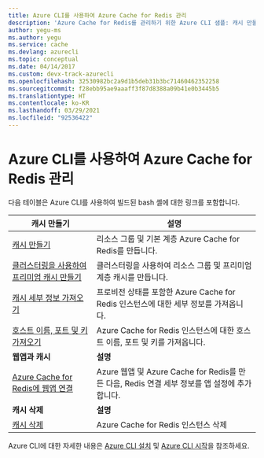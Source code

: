 ```yaml
---
title: Azure CLI를 사용하여 Azure Cache for Redis 관리
description: 'Azure Cache for Redis를 관리하기 위한 Azure CLI 샘플: 캐시 만들기, 캐시 삭제, 캐시 세부 정보, 호스트 이름, 포트 및 키 가져오기, 웹 앱 연결'
author: yegu-ms
ms.author: yegu
ms.service: cache
ms.devlang: azurecli
ms.topic: conceptual
ms.date: 04/14/2017
ms.custom: devx-track-azurecli
ms.openlocfilehash: 32530982bc2a9d1b5deb31b3bc71460462352258
ms.sourcegitcommit: f28ebb95ae9aaaff3f87d8388a09b41e0b3445b5
ms.translationtype: HT
ms.contentlocale: ko-KR
ms.lasthandoff: 03/29/2021
ms.locfileid: "92536422"
---
```

# <a name="manage-azure-cache-for-redis-with-azure-cli"></a>Azure CLI를 사용하여 Azure Cache for Redis 관리

다음 테이블은 Azure CLI를 사용하여 빌드된 bash 셸에 대한 링크를 포함합니다.

| 캐시 만들기 | 설명 |
| ------------ | ----------- |
| [캐시 만들기](./scripts/create-cache.md) | 리소스 그룹 및 기본 계층 Azure Cache for Redis를 만듭니다. |
| [클러스터링을 사용하여 프리미엄 캐시 만들기](./scripts/create-premium-cache-cluster.md) | 클러스터링을 사용하여 리소스 그룹 및 프리미엄 계층 캐시를 만듭니다.|
| [캐시 세부 정보 가져오기](./scripts/show-cache.md) | 프로비전 상태를 포함한 Azure Cache for Redis 인스턴스에 대한 세부 정보를 가져옵니다. |
| [호스트 이름, 포트 및 키 가져오기](./scripts/cache-keys-ports.md) | Azure Cache for Redis 인스턴스에 대한 호스트 이름, 포트 및 키를 가져옵니다. |
|**웹앱과 캐시**| **설명**|
| [Azure Cache for Redis에 웹앱 연결](./../app-service/scripts/cli-connect-to-redis.md) | Azure 웹앱 및 Azure Cache for Redis를 만든 다음, Redis 연결 세부 정보를 앱 설정에 추가합니다. |
|**캐시 삭제**| **설명** |
| [캐시 삭제](./scripts/delete-cache.md) | Azure Cache for Redis 인스턴스 삭제  |

Azure CLI에 대한 자세한 내용은 [Azure CLI 설치](/cli/azure/install-azure-cli) 및 [Azure CLI 시작](/cli/azure/get-started-with-azure-cli)을 참조하세요.